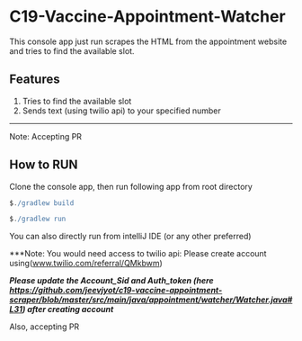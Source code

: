# C19-Vaccine-Appointment-Watcher

This console app just run scrapes the HTML from the appointment website
and tries to find the available slot.

## Features
1. Tries to find the available slot
2. Sends text (using twilio api) to your specified number 

---
Note: Accepting PR


## How to RUN
 Clone the console app, then run following app from root directory
 ```groovy
$./gradlew build 
```
```groovy
$./gradlew run
```

You can also directly run from intelliJ IDE (or any other preferred)  

***Note: You would need access to twilio api: Please create account using(www.twilio.com/referral/QMkbwm)

***Please update the Account_Sid and Auth_token (here https://github.com/jeevjyot/c19-vaccine-appointment-scraper/blob/master/src/main/java/appointment/watcher/Watcher.java#L31) after creating account***

Also, accepting PR
